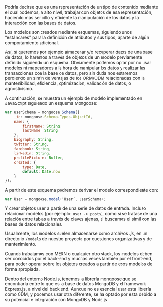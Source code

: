 Podría decirse que es una representación de un tipo de contenido mediante el cual podemos, a alto nivel, trabajar con objetos de esa representación, haciendo más sencillo y eficiente la manipulación de los datos y la interacción con las bases de datos. 

Los modelos son creados mediante esquemas, siguiendo unos “estándares” para la definición de atributos y sus tipos, aparte de algún comportamiento adicional. 

Así, si queremos por ejemplo almacenar y/o recuperar datos de una base de datos, lo haremos a través de objetos de un modelo previamente definido siguiendo un esquema. Obviamente podemos optar por no usar modelos ni mapeadores a la hora de manipular los datos y realizar las transacciones con la base de datos, pero sin duda nos estaremos perdiendo un sinfín de ventajas de los ORM/ODM relacionadas con la mantenibilidad, eficiencia, optimización, validación de datos, o agnosticismo. 

A continuación, se muestra un ejemplo de modelo implementado en JavaScript siguiendo un esquema Mongoose:
```javascript
var userSchema = mongoose.Schema({ 
	_id: mongoose.Schema.Types.ObjectId, 
	name: { 
		firstName: String, 
		lastName: String 
	}, 
	biography: String, 
	twitter: String, 
	facebook: String, 
	linkedin: String, 
	profilePicture: Buffer, 
	created: { 
		type: Date, 
		default: Date.now 
	} 
});
```
A partir de este esquema podremos derivar el modelo correspondiente con:
```javascript
var User = mongoose.model(‘User’, userSchema);
```
Y crear objetos user a partir de una serie de datos de entrada. Incluso relacionar modelos (por ejemplo: `user -> posts`), como si se tratase de una relación entre tablas a través de claves ajenas, si buscamos el símil con las bases de datos relacionales. 

Usualmente, los modelos suelen almacenarse como archivos *.js*, en un directorio `/models` de nuestro proyecto por cuestiones organizativas y de mantenimiento. 

Cuando trabajamos con MERN o cualquier otro stack, los modelos deben ser conocidos por el back-end y muchas veces también por el front-end, para poder operar sobre los objetos creados a partir de esos modelos de forma apropiada. 

Dentro del entorno Node.js, tenemos la librería mongoose que se encontraría entre lo que es la base de datos MongoDB y el framework Express.js, a nivel del back end. Aunque no es esencial usar esta librería como ODM, y podemos usar otra diferente, se ha optado por esta debido a su potencial e integración con MongoDB y Node.js
